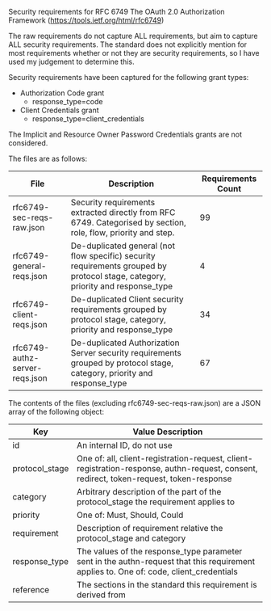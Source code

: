 Security requirements for RFC 6749 The OAuth 2.0 Authorization Framework (https://tools.ietf.org/html/rfc6749)

The raw requirements do not capture ALL requirements, but aim to capture ALL security requirements.  The standard does not explicitly mention for most requirements whether or not they are security requirements, so I have used my judgement to determine this.

Security requirements have been captured for the following grant types:
* Authorization Code grant 
  * response_type=code 
* Client Credentials grant 
  * response_type=client_credentials

The Implicit and Resource Owner Password Credentials grants are not considered.

The files are as follows:

| File | Description | Requirements Count |
| ---- | ----| ---- |
| rfc6749-sec-reqs-raw.json    | Security requirements extracted directly from RFC 6749.  Categorised by section, role, flow, priority and step. | 99 |
| rfc6749-general-reqs.json | De-duplicated general (not flow specific) security requirements grouped by protocol stage, category, priority and response_type | 4 |
| rfc6749-client-reqs.json | De-duplicated Client security requirements grouped by protocol stage, category, priority and response_type | 34 |
| rfc6749-authz-server-reqs.json | De-duplicated Authorization Server security requirements grouped by protocol stage, category, priority and response_type | 67 |

The contents of the files (excluding rfc6749-sec-reqs-raw.json) are a JSON array of the following object:

| Key | Value Description |
| ---- | ----|
| id  | An internal ID, do not use |
| protocol_stage | One of: all, client-registration-request, client-registration-response, authn-request, consent, redirect, token-request, token-response |
| category | Arbitrary description of the part of the protocol_stage the requirement applies to |
| priority | One of: Must, Should, Could |
| requirement | Description of requirement relative the protocol_stage and category |
| response_type | The values of the response_type parameter sent in the authn-request that this requirement applies to.  One of: code, client_credentials |
| reference | The sections in the standard this requirement is derived from |